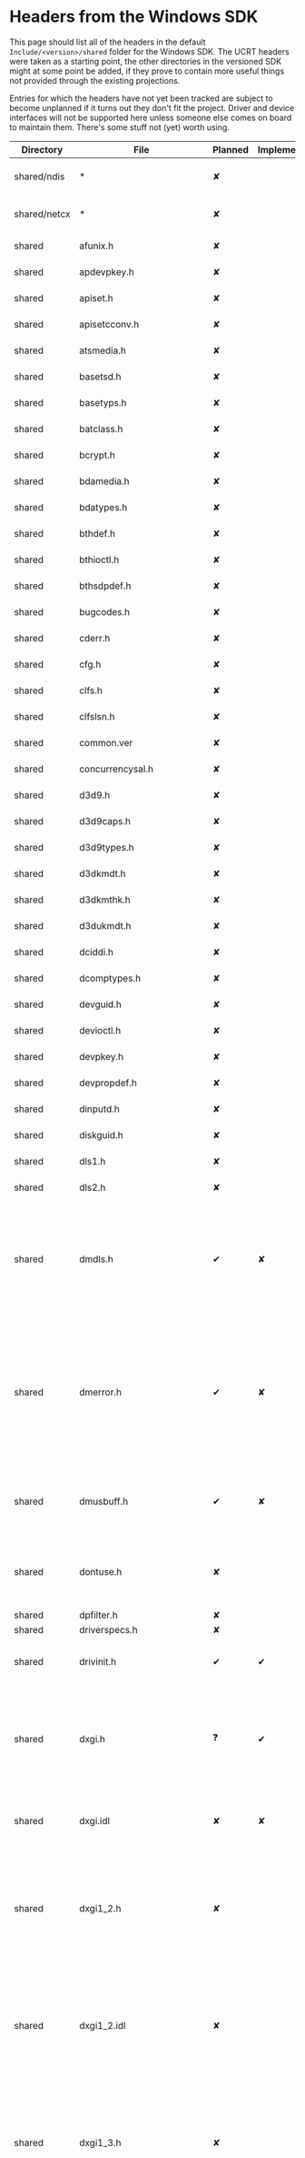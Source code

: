 # Headers from the Windows SDK

This page should list all of the headers in the default `Include/<version>/shared` folder for the Windows SDK. The UCRT headers were taken as a starting point, the other directories in the versioned SDK might at some point be added, if they prove to contain more useful things not provided through the existing projections.

Entries for which the headers have not yet been tracked are subject to become unplanned if it turns out they don't fit the project. Driver and device interfaces will not be supported here unless someone else comes on board to maintain them. There's some stuff not (yet) worth using.

| Directory | File | Planned  | Implemented | Notes |
|-----------|------|----------|-------------|-------|
| shared/ndis | *  | &#x2718; | | Network Driver stuff, out of scope |
| shared/netcx | * | &#x2718; | | Network Adapter Class Extensions |
| shared    | afunix.h | &#x2718; | | At least not until [this is fixed](https://github.com/microsoft/WSL/issues/4240). |
| shared    | apdevpkey.h | &#x2718; | | Nothing to do here |
| shared    | apiset.h | &#x2718; | | Nothing to do here |
| shared    | apisetcconv.h | &#x2718; | | Nothing to do here |
| shared    | atsmedia.h | &#x2718; | | Nothing to do here |
| shared    | basetsd.h | &#x2718; | | Nothing to do here |
| shared    | basetyps.h | &#x2718; | | Nothing to do here |
| shared    | batclass.h | &#x2718; | | Nothing to do here |
| shared    | bcrypt.h | &#x2718; | | Nothing to do here |
| shared    | bdamedia.h | &#x2718; | | Nothing to do here |
| shared    | bdatypes.h | &#x2718; | | Nothing to do here |
| shared    | bthdef.h | &#x2718; | | Nothing to do here |
| shared    | bthioctl.h | &#x2718; | | Nothing to do here |
| shared    | bthsdpdef.h | &#x2718; | | Nothing to do here |
| shared    | bugcodes.h | &#x2718; | | Nothing to do here |
| shared    | cderr.h | &#x2718; | | Nothing to do here |
| shared    | cfg.h | &#x2718; | | Nothing to do here |
| shared    | clfs.h | &#x2718; | | Nothing to do here |
| shared    | clfslsn.h | &#x2718; | | Nothing to do here |
| shared    | common.ver | &#x2718; | | Nothing to do here |
| shared    | concurrencysal.h | &#x2718; | | Nothing to do here |
| shared    | d3d9.h | &#x2718; | | Nothing to do here |
| shared    | d3d9caps.h | &#x2718; | | Nothing to do here |
| shared    | d3d9types.h | &#x2718; | | Nothing to do here |
| shared    | d3dkmdt.h | &#x2718; | | Nothing to do here |
| shared    | d3dkmthk.h | &#x2718; | | Nothing to do here |
| shared    | d3dukmdt.h | &#x2718; | | Nothing to do here |
| shared    | dciddi.h | &#x2718; | | Nothing to do here |
| shared    | dcomptypes.h | &#x2718; | | Nothing to do here |
| shared    | devguid.h | &#x2718; | | Nothing to do here |
| shared    | devioctl.h | &#x2718; | | Nothing to do here |
| shared    | devpkey.h | &#x2718; | | Nothing to do here |
| shared    | devpropdef.h | &#x2718; | | Nothing to do here |
| shared    | dinputd.h | &#x2718; | | Nothing to do here |
| shared    | diskguid.h | &#x2718; | | Nothing to do here |
| shared    | dls1.h | &#x2718; | | Nothing to do here |
| shared    | dls2.h | &#x2718; | | Nothing to do here |
| shared    | dmdls.h | &#x2714; | &#x2718; | Seems to only be the MakeFourCC macro which turns a string into a single byte `OR`ed value, might also be defined elsewhere? |
| shared    | dmerror.h | &#x2714; | &#x2718; | `MakeHResult` seems interesting, but might be defined elsewhere too. DMH Error and Success wrappers could be interesting too, if DirectMusic has projections. |
| shared    | dmusbuff.h | &#x2714; | &#x2718; | `DMUS_EVENT_SIZE` if DirectMusic has projections, QWORD_ALIGN seems cool in general. |
| shared    | dontuse.h | &#x2718; | | This just adds deprecation warnings to C(++) functions and is not relevant to us. |
| shared    | dpfilter.h | &#x2718; | | Just a typedef |
| shared    | driverspecs.h | &#x2718; | | Out of scope |
| shared    | drivinit.h | &#x2714; | &#x2714; | All definitions were moved out, it's literally empty. |
| shared    | dxgi.h | &#x2753; | &#x2714; | A fair few definitions, but only for C types so they can be accessed the same way as their C++ equivalent classes |
| shared    | dxgi.idl | &#x2718; | &#x2718; | Extra information and comments for the generated `dxgi.h` |
| shared    | dxgi1_2.h | &#x2718; | | dxgi.h versioned additions. If added, would be merged into one file. (DirectX Graphics Infrastructure version 1.2) |
| shared    | dxgi1_2.idl | &#x2718; | | dxgi.h versioned additions. If added, would be merged into one file. (DirectX Graphics Infrastructure version 1.2) |
| shared    | dxgi1_3.h | &#x2718; | | dxgi.h versioned additions. If added, would be merged into one file. (DirectX Graphics Infrastructure version 1.3) |
| shared    | dxgi1_3.idl | &#x2718; | | dxgi.h versioned additions. If added, would be merged into one file. (DirectX Graphics Infrastructure version 1.3) |
| shared    | dxgi1_4.h | &#x2718; | | dxgi.h versioned additions. If added, would be merged into one file. (DirectX Graphics Infrastructure version 1.4) |
| shared    | dxgi1_4.idl | &#x2718; | | dxgi.h versioned additions. If added, would be merged into one file. (DirectX Graphics Infrastructure version 1.4) |
| shared    | dxgi1_5.h | &#x2718; | | dxgi.h versioned additions. If added, would be merged into one file. (DirectX Graphics Infrastructure version 1.5) |
| shared    | dxgi1_5.idl | &#x2718; | | dxgi.h versioned additions. If added, would be merged into one file. (DirectX Graphics Infrastructure version 1.5) |
| shared    | dxgi1_6.h | &#x2718; | | dxgi.h versioned additions. If added, would be merged into one file. (DirectX Graphics Infrastructure version 1.6) |
| shared    | dxgi1_6.idl | &#x2718; | | dxgi.h versioned additions. If added, would be merged into one file. (DirectX Graphics Infrastructure version 1.6) |
| shared    | dxgicommon.h | &#x2718; | | Nothing to implement |
| shared    | dxgicommon.idl | &#x2718; | | Generator source for header |
| shared    | dxgiformat.h | &#x2718; | | Constants and typedefs |
| shared    | dxgiformat.idl | &#x2718; | | Generator source for header |
| shared    | dxgitype.h | &#x2718; | | Constants and typedefs |
| shared    | dxgitype.idl | &#x2718; | | Generator source for header |
| shared    | ehstorbandmgmt.h | &#x2714; | &#x2718; | Not yet checked |
| shared    | ehstorioctl.h | &#x2714; | &#x2718; | Not yet checked |
| shared    | emi.h | &#x2714; | &#x2718; | Not yet checked |
| shared    | evntprov.h | &#x2714; | &#x2718; | Not yet checked |
| shared    | evntrace.h | &#x2714; | &#x2718; | Not yet checked |
| shared    | exposeenums2managed.h | &#x2714; | &#x2718; | Not yet checked |
| shared    | fltUserStructures.h | &#x2714; | &#x2718; | Not yet checked |
| shared    | fttypes.h | &#x2714; | &#x2718; | Not yet checked |
| shared    | fwpmtypes.h | &#x2714; | &#x2718; | Not yet checked |
| shared    | fwpmtypes.idl | &#x2714; | &#x2718; | Not yet checked |
| shared    | fwpstypes.h | &#x2714; | &#x2718; | Not yet checked |
| shared    | fwpstypes.idl | &#x2714; | &#x2718; | Not yet checked |
| shared    | fwptypes.h | &#x2714; | &#x2718; | Not yet checked |
| shared    | fwptypes.idl | &#x2714; | &#x2718; | Not yet checked |
| shared    | fwpvi.h | &#x2714; | &#x2718; | Not yet checked |
| shared    | GenericUsbFnIoctl.h | &#x2714; | &#x2718; | Not yet checked |
| shared    | gnssdriver.h | &#x2714; | &#x2718; | Not yet checked |
| shared    | gpio.h | &#x2714; | &#x2718; | Not yet checked |
| shared    | guiddef.h | &#x2714; | &#x2718; | Not yet checked |
| shared    | hbaapi.h | &#x2714; | &#x2718; | Not yet checked |
| shared    | hidclass.h | &#x2714; | &#x2718; | Not yet checked |
| shared    | hidpi.h | &#x2714; | &#x2718; | Not yet checked |
| shared    | hidsdi.h | &#x2714; | &#x2718; | Not yet checked |
| shared    | hidusage.h | &#x2714; | &#x2718; | Not yet checked |
| shared    | hvsocket.h | &#x2714; | &#x2718; | Not yet checked |
| shared    | hwn.h | &#x2714; | &#x2718; | Not yet checked |
| shared    | ifdef.h | &#x2714; | &#x2718; | Not yet checked |
| shared    | ifmib.h | &#x2714; | &#x2718; | Not yet checked |
| shared    | iketypes.h | &#x2714; | &#x2718; | Not yet checked |
| shared    | iketypes.idl | &#x2714; | &#x2718; | Not yet checked |
| shared    | in6addr.h | &#x2714; | &#x2718; | Not yet checked |
| shared    | inaddr.h | &#x2714; | &#x2718; | Not yet checked |
| shared    | infstr.h | &#x2714; | &#x2718; | Not yet checked |
| shared    | initguid.h | &#x2714; | &#x2718; | Not yet checked |
| shared    | intsafe.h | &#x2714; | &#x2718; | Not yet checked |
| shared    | ioevent.h | &#x2714; | &#x2718; | Not yet checked |
| shared    | ip2string.h | &#x2714; | &#x2718; | Not yet checked |
| shared    | ipifcons.h | &#x2714; | &#x2718; | Not yet checked |
| shared    | ipmib.h | &#x2714; | &#x2718; | Not yet checked |
| shared    | Iprtrmib.h | &#x2714; | &#x2718; | Not yet checked |
| shared    | ipsectypes.h | &#x2714; | &#x2718; | Not yet checked |
| shared    | ipsectypes.idl | &#x2714; | &#x2718; | Not yet checked |
| shared    | ipv6prefast.h | &#x2714; | &#x2718; | Not yet checked |
| shared    | iscsierr.h | &#x2714; | &#x2718; | Not yet checked |
| shared    | IssPer16.h | &#x2714; | &#x2718; | Not yet checked |
| shared    | kernelspecs.h | &#x2714; | &#x2718; | Not yet checked |
| shared    | ks.h | &#x2714; | &#x2718; | Not yet checked |
| shared    | ksamd64.inc | &#x2714; | &#x2718; | Not yet checked |
| shared    | ksamd64_stub.inc | &#x2714; | &#x2718; | Not yet checked |
| shared    | ksarm.h | &#x2714; | &#x2718; | Not yet checked |
| shared    | ksarm64.h | &#x2714; | &#x2718; | Not yet checked |
| shared    | ksguid.h | &#x2714; | &#x2718; | Not yet checked |
| shared    | ksmedia.h | &#x2714; | &#x2718; | Not yet checked |
| shared    | ksproxy.h | &#x2714; | &#x2718; | Not yet checked |
| shared    | ksuuids.h | &#x2714; | &#x2718; | Not yet checked |
| shared    | ktmtypes.h | &#x2714; | &#x2718; | Not yet checked |
| shared    | kxamd64.inc | &#x2714; | &#x2718; | Not yet checked |
| shared    | kxamd64_stub.inc | &#x2714; | &#x2718; | Not yet checked |
| shared    | kxarm.h | &#x2714; | &#x2718; | Not yet checked |
| shared    | kxarm64.h | &#x2714; | &#x2718; | Not yet checked |
| shared    | kxarm64unw.h | &#x2714; | &#x2718; | Not yet checked |
| shared    | kxarmunw.h | &#x2714; | &#x2718; | Not yet checked |
| shared    | lamp.h | &#x2714; | &#x2718; | Not yet checked |
| shared    | lmcons.h | &#x2714; | &#x2718; | Not yet checked |
| shared    | lmerr.h | &#x2714; | &#x2718; | Not yet checked |
| shared    | macamd64.inc | &#x2714; | &#x2718; | Not yet checked |
| shared    | Math3DHelper.h | &#x2714; | &#x2718; | Not yet checked |
| shared    | minwindef.h | &#x2714; | &#x2714; | Expanded to cover `u16` through `u64` for all functions |
| shared    | mmreg.h | &#x2714; | &#x2718; | Not yet checked |
| shared    | mprapidef.h | &#x2714; | &#x2718; | Not yet checked |
| shared    | msapofxproxy.h | &#x2714; | &#x2718; | Not yet checked |
| shared    | mstcpip.h | &#x2714; | &#x2718; | Not yet checked |
| shared    | mswsockdef.h | &#x2714; | &#x2718; | Not yet checked |
| shared    | ndis | &#x2714; | &#x2718; | Not yet checked |
| shared    | ndisguid.h | &#x2714; | &#x2718; | Not yet checked |
| shared    | ndkinfo.h | &#x2714; | &#x2718; | Not yet checked |
| shared    | netcx | &#x2714; | &#x2718; | Not yet checked |
| shared    | netevent.h | &#x2714; | &#x2718; | Not yet checked |
| shared    | netioapi.h | &#x2714; | &#x2718; | Not yet checked |
| shared    | netiodef.h | &#x2714; | &#x2718; | Not yet checked |
| shared    | nettypes.h | &#x2714; | &#x2718; | Not yet checked |
| shared    | nfcdtadev.h | &#x2714; | &#x2718; | Not yet checked |
| shared    | nfcradiodev.h | &#x2714; | &#x2718; | Not yet checked |
| shared    | nfcsedev.h | &#x2714; | &#x2718; | Not yet checked |
| shared    | nfpdev.h | &#x2714; | &#x2718; | Not yet checked |
| shared    | nldef.h | &#x2714; | &#x2718; | Not yet checked |
| shared    | no_sal2.h | &#x2714; | &#x2718; | Not yet checked |
| shared    | ntdd1394.h | &#x2714; | &#x2718; | Not yet checked |
| shared    | ntddbeep.h | &#x2714; | &#x2718; | Not yet checked |
| shared    | ntddcdrm.h | &#x2714; | &#x2718; | Not yet checked |
| shared    | ntddcdvd.h | &#x2714; | &#x2718; | Not yet checked |
| shared    | ntddchgr.h | &#x2714; | &#x2718; | Not yet checked |
| shared    | ntdddisk.h | &#x2714; | &#x2718; | Not yet checked |
| shared    | ntddkbd.h | &#x2714; | &#x2718; | Not yet checked |
| shared    | ntddmmc.h | &#x2714; | &#x2718; | Not yet checked |
| shared    | ntddmodm.h | &#x2714; | &#x2718; | Not yet checked |
| shared    | ntddmou.h | &#x2714; | &#x2718; | Not yet checked |
| shared    | ntddndis.h | &#x2714; | &#x2718; | Not yet checked |
| shared    | ntddpar.h | &#x2714; | &#x2718; | Not yet checked |
| shared    | ntddscm.h | &#x2714; | &#x2718; | Not yet checked |
| shared    | ntddscsi.h | &#x2714; | &#x2718; | Not yet checked |
| shared    | ntddser.h | &#x2714; | &#x2718; | Not yet checked |
| shared    | ntddstor.h | &#x2714; | &#x2718; | Not yet checked |
| shared    | ntddtape.h | &#x2714; | &#x2718; | Not yet checked |
| shared    | ntddtdi.h | &#x2714; | &#x2718; | Not yet checked |
| shared    | ntddvdeo.h | &#x2714; | &#x2718; | Not yet checked |
| shared    | ntddvol.h | &#x2714; | &#x2718; | Not yet checked |
| shared    | ntdef.h | &#x2714; | &#x2718; | Not yet checked |
| shared    | ntdskreg.h | &#x2714; | &#x2718; | Not yet checked |
| shared    | ntiologc.h | &#x2714; | &#x2718; | Not yet checked |
| shared    | ntstatus.h | &#x2714; | &#x2718; | Not yet checked |
| shared    | ntverp.h | &#x2714; | &#x2718; | Not yet checked |
| shared    | ntverp.ver | &#x2714; | &#x2718; | Not yet checked |
| shared    | nvme.h | &#x2714; | &#x2718; | Not yet checked |
| shared    | packoff.h | &#x2714; | &#x2718; | Not yet checked |
| shared    | packon.h | &#x2714; | &#x2718; | Not yet checked |
| shared    | pciprop.h | &#x2714; | &#x2718; | Not yet checked |
| shared    | poclass.h | &#x2714; | &#x2718; | Not yet checked |
| shared    | poppack.h | &#x2714; | &#x2718; | Not yet checked |
| shared    | pshpack1.h | &#x2714; | &#x2718; | Not yet checked |
| shared    | pshpack2.h | &#x2714; | &#x2718; | Not yet checked |
| shared    | pshpack4.h | &#x2714; | &#x2718; | Not yet checked |
| shared    | pshpack8.h | &#x2714; | &#x2718; | Not yet checked |
| shared    | pshpck16.h | &#x2714; | &#x2718; | Not yet checked |
| shared    | pwm.h | &#x2714; | &#x2718; | Not yet checked |
| shared    | qos.h | &#x2714; | &#x2718; | Not yet checked |
| shared    | qosobjs.h | &#x2714; | &#x2718; | Not yet checked |
| shared    | qossp.h | &#x2714; | &#x2718; | Not yet checked |
| shared    | reshub.h | &#x2714; | &#x2718; | Not yet checked |
| shared    | rpc.h | &#x2714; | &#x2718; | Not yet checked |
| shared    | rpcasync.h | &#x2714; | &#x2718; | Not yet checked |
| shared    | rpcdce.h | &#x2714; | &#x2718; | Not yet checked |
| shared    | rpcdcep.h | &#x2714; | &#x2718; | Not yet checked |
| shared    | rpcndr.h | &#x2714; | &#x2718; | Not yet checked |
| shared    | rpcnterr.h | &#x2714; | &#x2718; | Not yet checked |
| shared    | rpcsal.h | &#x2714; | &#x2718; | Not yet checked |
| shared    | sal.h | &#x2714; | &#x2718; | Not yet checked |
| shared    | scsi.h | &#x2714; | &#x2718; | Not yet checked |
| shared    | scsiscan.h | &#x2714; | &#x2718; | Not yet checked |
| shared    | sddl.h | &#x2714; | &#x2718; | Not yet checked |
| shared    | sdkddkver.h | &#x2714; | &#x2718; | Not yet checked |
| shared    | sdv_driverspecs.h | &#x2714; | &#x2718; | Not yet checked |
| shared    | secext.h | &#x2714; | &#x2718; | Not yet checked |
| shared    | security.h | &#x2714; | &#x2718; | Not yet checked |
| shared    | sensorsdef.h | &#x2714; | &#x2718; | Not yet checked |
| shared    | sensorsstructures.h | &#x2714; | &#x2718; | Not yet checked |
| shared    | sensorsutils.h | &#x2714; | &#x2718; | Not yet checked |
| shared    | spb.h | &#x2714; | &#x2718; | Not yet checked |
| shared    | specstrings.h | &#x2714; | &#x2718; | Not yet checked |
| shared    | specstrings_strict.h | &#x2714; | &#x2718; | Not yet checked |
| shared    | specstrings_undef.h | &#x2714; | &#x2718; | Not yet checked |
| shared    | srb.h | &#x2714; | &#x2718; | Not yet checked |
| shared    | sspi.h | &#x2714; | &#x2718; | Not yet checked |
| shared    | stralign.h | &#x2714; | &#x2718; | Not yet checked |
| shared    | strsafe.h | &#x2714; | &#x2718; | Not yet checked |
| shared    | suppress.h | &#x2714; | &#x2718; | Not yet checked |
| shared    | tbs.h | &#x2714; | &#x2718; | Not yet checked |
| shared    | tcpestats.h | &#x2714; | &#x2718; | Not yet checked |
| shared    | tcpmib.h | &#x2714; | &#x2718; | Not yet checked |
| shared    | tdi.h | &#x2714; | &#x2718; | Not yet checked |
| shared    | tdiinfo.h | &#x2714; | &#x2718; | Not yet checked |
| shared    | TraceLoggingActivity.h | &#x2714; | &#x2718; | Not yet checked |
| shared    | TraceLoggingProvider.h | &#x2714; | &#x2718; | Not yet checked |
| shared    | traffic.h | &#x2714; | &#x2718; | Not yet checked |
| shared    | transportsettingcommon.h | &#x2714; | &#x2718; | Not yet checked |
| shared    | tvout.h | &#x2714; | &#x2718; | Not yet checked |
| shared    | udpmib.h | &#x2714; | &#x2718; | Not yet checked |
| shared    | unexposeenums2managed.h | &#x2714; | &#x2718; | Not yet checked |
| shared    | usb.h | &#x2714; | &#x2718; | Not yet checked |
| shared    | usb100.h | &#x2714; | &#x2718; | Not yet checked |
| shared    | usb200.h | &#x2714; | &#x2718; | Not yet checked |
| shared    | usbdi.h | &#x2714; | &#x2718; | Not yet checked |
| shared    | usbfnbase.h | &#x2714; | &#x2718; | Not yet checked |
| shared    | usbioctl.h | &#x2714; | &#x2718; | Not yet checked |
| shared    | usbiodef.h | &#x2714; | &#x2718; | Not yet checked |
| shared    | usbprint.h | &#x2714; | &#x2718; | Not yet checked |
| shared    | usbscan.h | &#x2714; | &#x2718; | Not yet checked |
| shared    | usbspec.h | &#x2714; | &#x2718; | Not yet checked |
| shared    | uuids.h | &#x2714; | &#x2718; | Not yet checked |
| shared    | vhf.h | &#x2714; | &#x2718; | Not yet checked |
| shared    | vmgenerationcounter.h | &#x2714; | &#x2718; | Not yet checked |
| shared    | warning.h | &#x2714; | &#x2718; | Not yet checked |
| shared    | wdmguid.h | &#x2714; | &#x2718; | Not yet checked |
| shared    | winapifamily.h | &#x2714; | &#x2718; | Not yet checked |
| shared    | winbio_err.h | &#x2714; | &#x2718; | Not yet checked |
| shared    | winbio_ioctl.h | &#x2714; | &#x2718; | Not yet checked |
| shared    | winbio_types.h | &#x2714; | &#x2718; | Not yet checked |
| shared    | windef.h | &#x2714; | &#x2718; | Not yet checked |
| shared    | windot11.h | &#x2714; | &#x2718; | Not yet checked |
| shared    | windowsx.h | &#x2714; | &#x2718; | Not yet checked |
| shared    | winerror.h | &#x2714; | &#x2718; | Not yet checked |
| shared    | winpackagefamily.h | &#x2714; | &#x2718; | Not yet checked |
| shared    | winsmcrd.h | &#x2714; | &#x2718; | Not yet checked |
| shared    | winusbio.h | &#x2714; | &#x2718; | Not yet checked |
| shared    | wlantypes.h | &#x2714; | &#x2718; | Not yet checked |
| shared    | wmistr.h | &#x2714; | &#x2718; | Not yet checked |
| shared    | wnnc.h | &#x2714; | &#x2718; | Not yet checked |
| shared    | ws2def.h | &#x2714; | &#x2718; | Not yet checked |
| shared    | ws2ipdef.h | &#x2714; | &#x2718; | Not yet checked |
| shared    | wtypes.h | &#x2714; | &#x2718; | Not yet checked |
| shared    | WTypes.Idl | &#x2714; | &#x2718; | Not yet checked |
| shared    | WTypesbase.h | &#x2714; | &#x2718; | Not yet checked |
| shared    | WTypesbase.Idl | &#x2714; | &#x2718; | Not yet checked |
